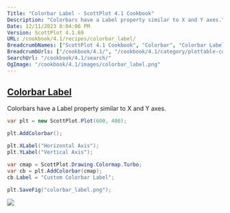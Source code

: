 ```yaml
---
Title: "Colorbar Label - ScottPlot 4.1 Cookbook"
Description: "Colorbars have a Label property similar to X and Y axes."
Date: 12/11/2023 8:04:06 PM
Version: ScottPlot 4.1.69
URL: /cookbook/4.1/recipes/colorbar_label/
BreadcrumbNames: ["ScottPlot 4.1 Cookbook", "Colorbar", "Colorbar Label"]
BreadcrumbUrls: ["/cookbook/4.1/", "/cookbook/4.1/category/plottable-colorbar", "/cookbook/4.1/recipes/colorbar_label/"]
SearchUrl: "/cookbook/4.1/search/"
OgImage: "/cookbook/4.1/images/colorbar_label.png"
---
```


<h2><a href='/cookbook/4.1/recipes/colorbar_label/'>Colorbar Label</a></h2>

Colorbars have a Label property similar to X and Y axes.

```cs
var plt = new ScottPlot.Plot(600, 400);

plt.AddColorbar();

plt.XLabel("Horizontal Axis");
plt.YLabel("Vertical Axis");

var cmap = ScottPlot.Drawing.Colormap.Turbo;
var cb = plt.AddColorbar(cmap);
cb.Label = "Custom Colorbar Label";

plt.SaveFig("colorbar_label.png");
```

<img src='../../images/colorbar_label.png' class='d-block mx-auto my-5' />


